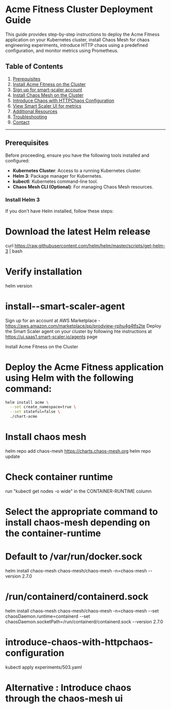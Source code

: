 # Acme Fitness Cluster Deployment Guide

This guide provides step-by-step instructions to deploy the Acme Fitness application on your Kubernetes cluster, install Chaos Mesh for chaos engineering experiments, introduce HTTP chaos using a predefined configuration, and monitor metrics using Prometheus.

## Table of Contents

1. [Prerequisites](#prerequisites)
2. [Install Acme Fitness on the Cluster](#install-acme-fitness-on-the-cluster)
3. [Sign up for smart-scaler account](#install--smart-scaler-agent)
4. [Install Chaos Mesh on the Cluster](#install-chaos-mesh-on-the-cluster)
5. [Introduce Chaos with HTTPChaos Configuration](#introduce-chaos-with-httpchaos-configuration)
6. [View Smart Scaler UI for metrics](#view-smart-scaler-ui-metrics)
7. [Additional Resources](#additional-resources)
8. [Troubleshooting](#troubleshooting)
9. [Contact](#contact)

---

## Prerequisites

Before proceeding, ensure you have the following tools installed and configured:

- **Kubernetes Cluster**: Access to a running Kubernetes cluster.
- **Helm 3**: Package manager for Kubernetes.
- **kubectl**: Kubernetes command-line tool.
- **Chaos Mesh CLI (Optional)**: For managing Chaos Mesh resources.


### Install Helm 3

If you don't have Helm installed, follow these steps:

# Download the latest Helm release
curl https://raw.githubusercontent.com/helm/helm/master/scripts/get-helm-3 | bash

# Verify installation
helm version

# install--smart-scaler-agent

Sign up for an account at AWS Marketplace -  https://aws.amazon.com/marketplace/pp/prodview-rphu4g4tfs2te
Deploy the Smart Scaler agent on your cluster by following hte instructions at https://ui.saas1.smart-scaler.io/agents page


Install Acme Fitness on the Cluster

# Deploy the Acme Fitness application using Helm with the following command:

```bash
helm install acme \
  --set create_namespace=true \
  --set stateful=false \
  ./chart-acme
```

# Install chaos mesh
helm repo add chaos-mesh https://charts.chaos-mesh.org
helm repo update


# Check container runtime
run "kubectl get nodes -o wide" in the CONTAINER-RUNTIME column

# Select the appropriate command to install chaos-mesh depending on the container-runtime

# Default to /var/run/docker.sock
helm install chaos-mesh chaos-mesh/chaos-mesh -n=chaos-mesh --version 2.7.0

# /run/containerd/containerd.sock
helm install chaos-mesh chaos-mesh/chaos-mesh -n=chaos-mesh --set chaosDaemon.runtime=containerd --set chaosDaemon.socketPath=/run/containerd/containerd.sock --version 2.7.0

# introduce-chaos-with-httpchaos-configuration
kubectl apply experiments/503.yaml

# Alternative : Introduce chaos through the chaos-mesh ui
